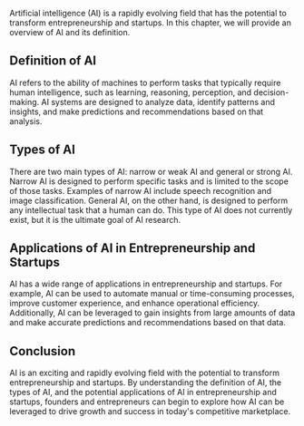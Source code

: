 

Artificial intelligence (AI) is a rapidly evolving field that has the potential to transform entrepreneurship and startups. In this chapter, we will provide an overview of AI and its definition.

Definition of AI
----------------

AI refers to the ability of machines to perform tasks that typically require human intelligence, such as learning, reasoning, perception, and decision-making. AI systems are designed to analyze data, identify patterns and insights, and make predictions and recommendations based on that analysis.

Types of AI
-----------

There are two main types of AI: narrow or weak AI and general or strong AI. Narrow AI is designed to perform specific tasks and is limited to the scope of those tasks. Examples of narrow AI include speech recognition and image classification. General AI, on the other hand, is designed to perform any intellectual task that a human can do. This type of AI does not currently exist, but it is the ultimate goal of AI research.

Applications of AI in Entrepreneurship and Startups
---------------------------------------------------

AI has a wide range of applications in entrepreneurship and startups. For example, AI can be used to automate manual or time-consuming processes, improve customer experience, and enhance operational efficiency. Additionally, AI can be leveraged to gain insights from large amounts of data and make accurate predictions and recommendations based on that data.

Conclusion
----------

AI is an exciting and rapidly evolving field with the potential to transform entrepreneurship and startups. By understanding the definition of AI, the types of AI, and the potential applications of AI in entrepreneurship and startups, founders and entrepreneurs can begin to explore how AI can be leveraged to drive growth and success in today's competitive marketplace.

